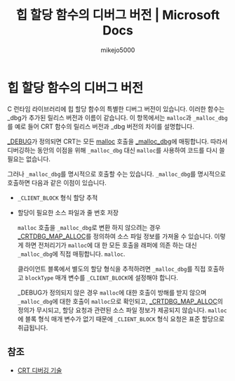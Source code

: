 ﻿---
title: 힙 할당 함수의 디버그 버전 | Microsoft Docs
ms.date: 11/04/2016
ms.topic: conceptual
f1_keywords:
- vs.debug.crt
dev_langs:
- CSharp
- VB
- FSharp
- C++
helpviewer_keywords:
- _CRTDBG_MAP_ALLOC macro
- debugging [CRT], heap allocation functions
- debugging memory leaks, CRT debug library functions
- malloc function
- memory leaks, CRT debug library functions
- heap allocation, debug
- _malloc_dbg function
ms.assetid: 91748bdc-f4cd-4d8b-ab98-0493dab7ed0d
author: mikejo5000
ms.author: mikejo
manager: jillfra
ms.workload:
- multiple
ms.openlocfilehash: d0fde776e9f2bd48aca92c7ba6d7f1fe1e23f01a
ms.sourcegitcommit: 5f6ad1cefbcd3d531ce587ad30e684684f4c4d44
ms.translationtype: MT
ms.contentlocale: ko-KR
ms.lasthandoff: 10/22/2019
ms.locfileid: "72738368"
---
# <a name="debug-versions-of-heap-allocation-functions"></a>힙 할당 함수의 디버그 버전
C 런타임 라이브러리에 힙 할당 함수의 특별한 디버그 버전이 있습니다. 이러한 함수는 _dbg가 추가된 릴리스 버전과 이름이 같습니다. 이 항목에서는 `malloc`과 `_malloc_dbg`를 예로 들어 CRT 함수의 릴리스 버전과 _dbg 버전의 차이를 설명합니다.

 [_DEBUG](/cpp/c-runtime-library/debug)가 정의되면 CRT는 모든 [malloc](/cpp/c-runtime-library/reference/malloc) 호출을 [_malloc_dbg](/cpp/c-runtime-library/reference/malloc-dbg)에 매핑합니다. 따라서 디버깅하는 동안의 이점을 위해 `_malloc_dbg` 대신 `malloc`를 사용하여 코드를 다시 쓸 필요는 없습니다.

 그러나 `_malloc_dbg`를 명시적으로 호출할 수는 있습니다. `_malloc_dbg`를 명시적으로 호출하면 다음과 같은 이점이 있습니다.

- `_CLIENT_BLOCK` 형식 할당 추적

- 할당이 필요한 소스 파일과 줄 번호 저장

  `malloc` 호출을 `_malloc_dbg`로 변환 하지 않으려는 경우 [_CRTDBG_MAP_ALLOC](/cpp/c-runtime-library/crtdbg-map-alloc)를 정의하여 소스 파일 정보를 가져올 수 있습니다. 이렇게 하면 전처리기가 `malloc`에 대 한 모든 호출을 래퍼에 의존 하는 대신 `_malloc_dbg`에 직접 매핑합니다. `malloc`.

  클라이언트 블록에서 별도의 할당 형식을 추적하려면 `_malloc_dbg`를 직접 호출하고 `blockType` 매개 변수를 `_CLIENT_BLOCK`에 설정해야 합니다.

  _DEBUG가 정의되지 않은 경우 `malloc`에 대한 호출이 방해를 받지 않으며 `_malloc_dbg`에 대한 호출이 `malloc`으로 확인되고, [_CRTDBG_MAP_ALLOC](/cpp/c-runtime-library/crtdbg-map-alloc)의 정의가 무시되고, 할당 요청과 관련된 소스 파일 정보가 제공되지 않습니다. `malloc`에 블록 형식 매개 변수가 없기 때문에 `_CLIENT_BLOCK` 형식 요청은 표준 할당으로 취급됩니다.

## <a name="see-also"></a>참조

- [CRT 디버깅 기술](../debugger/crt-debugging-techniques.md)
